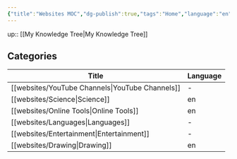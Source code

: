 ```yaml
---
{"title":"Websites MOC","dg-publish":true,"tags":"Home","language":"en","permalink":"/websites/websites/","dgPassFrontmatter":true}
---
```


up:: [[My Knowledge Tree\|My Knowledge Tree]]

## Categories

| Title                                              | Language |
| -------------------------------------------------- | -------- |
| [[websites/YouTube Channels\|YouTube Channels]] | \-       |
| [[websites/Science\|Science]]                   | en       |
| [[websites/Online Tools\|Online Tools]]         | en       |
| [[websites/Languages\|Languages]]               | \-       |
| [[websites/Entertainment\|Entertainment]]       | \-       |
| [[websites/Drawing\|Drawing]]                   | en       |

